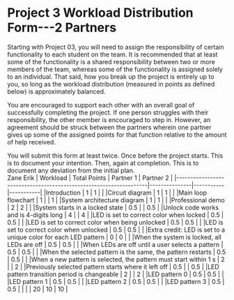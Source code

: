 # Project 3 Workload Distribution Form---2 Partners

Starting with Project 03, you will need to assign the responsibility of certain functionality to each student on the team.  It is recommended that at least some of the functionality is a shared responsibility between two or more members of the team, whereas some of the functionality is assigned solely to an individual.  That said, how you break up the project is entirely up to you, so long as the workload distribution (measured in points as defined below) is approximately balanced.

You are encouraged to support each other with an overall goal of successfully completing the project.  If one person struggles with their responsibility, the other member is encouraged to step in.  However, an agreement should be struck between the partners wherein one partner gives up some of the assigned points for that function relative to the amount of help received.  

You will submit this form at least twice.  Once before the project starts.  This is to document your intention.  Then, again at completion.  This is to document any deviation from the initial plan.  
                                                                                        Zane        Erik
| Workload                                                          | Total Points  | Partner 1 | Partner 2 |
|-------------------------------------------------------------------|---------------|-----------|-----------|
|Introduction                                                       | 1             |     1     |           |
|Circuit diagram                                                    | 1             |     1     |           |
|Main loop flowchart                                                | 1             |           |     1     |
|System architecture diagram                                        | 1             |     1     |           |
|Professional demo                                                  | 2             |     2     |           |
|System starts in a locked state                                    | 0.5           |           |     0.5   |
|Unlock code works and is 4-digits long                             | 4             |           |     4     |
|LED is set to correct color when locked                            | 0.5           |     0.5   |           |
|LED is set to correct color when being unlocked                    | 0.5           |     0.5   |           |
|LED is set to correct color when unlocked                          | 0.5           |     0.5   |           |
|Extra credit: LED is set to a unique color for each LED pattern    | 0             |     0     |           |
|When the system is locked, all LEDs are off                        | 0.5           |     0.5   |           |
|When LEDs are off until a user selects a pattern                   | 0.5           |     0.5   |           |
|When the selected pattern is the same, the pattern restarts        | 0.5           |     0.5   |           |
|When a new pattern is selected, the pattern must start within 1 s  | 2             |           |     2     |
|Previously selected pattern starts where it left off               | 0.5           |           |     0.5   |
|LED pattern transition period is changeable                        | 2             |           |     2     |
|LED pattern 0                                                      | 0.5           |     0.5   |           |
|LED pattern 1                                                      | 0.5           |     0.5   |           |
|LED pattern 2                                                      | 0.5           |     0.5   |           |
|LED pattern 3                                                      | 0.5           |     0.5   |           |
|                                                                   | 20            |     10    |     10    |
